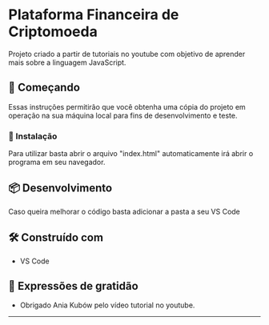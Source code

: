 # Plataforma Financeira de Criptomoeda

Projeto criado a partir de tutoriais no youtube com objetivo de aprender mais sobre a linguagem JavaScript.

## 🚀 Começando

Essas instruções permitirão que você obtenha uma cópia do projeto em operação na sua máquina local para fins de desenvolvimento e teste.


### 🔧 Instalação

Para utilizar basta abrir o arquivo "index.html" automaticamente irá abrir o programa em seu navegador.


## 📦 Desenvolvimento

Caso queira melhorar o código basta adicionar a pasta a seu VS Code


## 🛠️ Construído com

* VS Code


## 🎁 Expressões de gratidão

* Obrigado Ania Kubów pelo vídeo tutorial no youtube.

---
